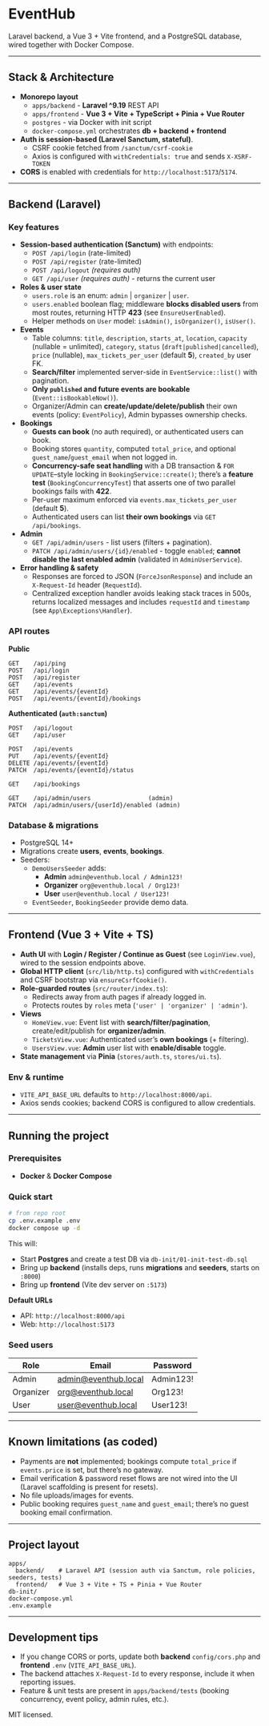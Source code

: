 # EventHub

Laravel backend, a Vue 3 + Vite frontend, and a PostgreSQL database, wired together with Docker Compose.

---

## Stack & Architecture

- **Monorepo layout**
  - `apps/backend` - **Laravel ^9.19** REST API
  - `apps/frontend` - **Vue 3 + Vite + TypeScript + Pinia + Vue Router**
  - `postgres` - via Docker with init script
  - `docker-compose.yml` orchestrates **db + backend + frontend**
- **Auth is session-based (Laravel Sanctum, stateful)**.
  - CSRF cookie fetched from `/sanctum/csrf-cookie`
  - Axios is configured with `withCredentials: true` and sends `X-XSRF-TOKEN`
- **CORS** is enabled with credentials for `http://localhost:5173`/`5174`.

---

## Backend (Laravel)

### Key features
- **Session-based authentication (Sanctum)** with endpoints:
  - `POST /api/login` (rate-limited)
  - `POST /api/register` (rate-limited)
  - `POST /api/logout` *(requires auth)*
  - `GET /api/user` *(requires auth)* - returns the current user
- **Roles & user state**
  - `users.role` is an enum: `admin` | `organizer` | `user`.
  - `users.enabled` boolean flag; middleware **blocks disabled users** from most routes, returning HTTP **423** (see `EnsureUserEnabled`).
  - Helper methods on `User` model: `isAdmin()`, `isOrganizer()`, `isUser()`.
- **Events**
  - Table columns: `title`, `description`, `starts_at`, `location`, `capacity` (nullable = unlimited), `category`, `status` (`draft|published|cancelled`), `price` (nullable), `max_tickets_per_user` (default **5**), `created_by` user FK.
  - **Search/filter** implemented server-side in `EventService::list()` with pagination.
  - **Only `published` and future events are bookable** (`Event::isBookableNow()`).
  - Organizer/Admin can **create/update/delete/publish** their own events (policy: `EventPolicy`), Admin bypasses ownership checks.
- **Bookings**
  - **Guests can book** (no auth required), or authenticated users can book.
  - Booking stores `quantity`, computed `total_price`, and optional `guest_name`/`guest_email` when not logged in.
  - **Concurrency-safe seat handling** with a DB transaction & `FOR UPDATE`–style locking in `BookingService::create()`; there’s a **feature test** (`BookingConcurrencyTest`) that asserts one of two parallel bookings fails with **422**.
  - Per-user maximum enforced via `events.max_tickets_per_user` (default **5**).
  - Authenticated users can list **their own bookings** via `GET /api/bookings`.
- **Admin**
  - `GET /api/admin/users` - list users (filters + pagination).
  - `PATCH /api/admin/users/{id}/enabled` - toggle `enabled`; **cannot disable the last enabled admin** (validated in `AdminUserService`).
- **Error handling & safety**
  - Responses are forced to JSON (`ForceJsonResponse`) and include an `X-Request-Id` header (`RequestId`).
  - Centralized exception handler avoids leaking stack traces in 500s, returns localized messages and includes `requestId` and `timestamp` (see `App\Exceptions\Handler`).

### API routes

**Public**
```
GET    /api/ping
POST   /api/login
POST   /api/register
GET    /api/events
GET    /api/events/{eventId}
POST   /api/events/{eventId}/bookings
```

**Authenticated (`auth:sanctum`)**
```
POST   /api/logout
GET    /api/user

POST   /api/events
PUT    /api/events/{eventId}
DELETE /api/events/{eventId}
PATCH  /api/events/{eventId}/status

GET    /api/bookings

GET    /api/admin/users                (admin)
PATCH  /api/admin/users/{userId}/enabled (admin)
```

### Database & migrations

- PostgreSQL 14+
- Migrations create **users**, **events**, **bookings**.
- Seeders:
  - `DemoUsersSeeder` adds:
    - **Admin** `admin@eventhub.local / Admin123!`
    - **Organizer** `org@eventhub.local / Org123!`
    - **User** `user@eventhub.local / User123!`
  - `EventSeeder`, `BookingSeeder` provide demo data.

---

## Frontend (Vue 3 + Vite + TS)

- **Auth UI** with **Login / Register / Continue as Guest** (see `LoginView.vue`), wired to the session endpoints above.
- **Global HTTP client** (`src/lib/http.ts`) configured with `withCredentials` and CSRF bootstrap via `ensureCsrfCookie()`.
- **Role-guarded routes** (`src/router/index.ts`):
  - Redirects away from auth pages if already logged in.
  - Protects routes by `roles` meta (`'user' | 'organizer' | 'admin'`).
- **Views**
  - `HomeView.vue`: Event list with **search/filter/pagination**, create/edit/publish for **organizer/admin**.
  - `TicketsView.vue`: Authenticated user’s **own bookings** (+ filtering).
  - `UsersView.vue`: **Admin** user list with **enable/disable** toggle.
- **State management** via **Pinia** (`stores/auth.ts`, `stores/ui.ts`).

### Env & runtime
- `VITE_API_BASE_URL` defaults to `http://localhost:8000/api`.
- Axios sends cookies; backend CORS is configured to allow credentials.

---

## Running the project

### Prerequisites
- **Docker** & **Docker Compose**

### Quick start
```bash
# from repo root
cp .env.example .env
docker compose up -d
```

This will:
- Start **Postgres** and create a test DB via `db-init/01-init-test-db.sql`
- Bring up **backend** (installs deps, runs **migrations** and **seeders**, starts on `:8000`)
- Bring up **frontend** (Vite dev server on `:5173`)

**Default URLs**
- API: `http://localhost:8000/api`
- Web: `http://localhost:5173`

### Seed users
| Role      | Email                   | Password  |
|-----------|-------------------------|-----------|
| Admin     | admin@eventhub.local    | Admin123! |
| Organizer | org@eventhub.local      | Org123!   |
| User      | user@eventhub.local     | User123!  |

---

## Known limitations (as coded)
- Payments are **not** implemented; bookings compute `total_price` if `events.price` is set, but there’s no gateway.
- Email verification & password reset flows are not wired into the UI (Laravel scaffolding is present for resets).
- No file uploads/images for events.
- Public booking requires `guest_name` and `guest_email`; there’s no guest booking email confirmation.

---

## Project layout
```
apps/
  backend/    # Laravel API (session auth via Sanctum, role policies, seeders, tests)
  frontend/   # Vue 3 + Vite + TS + Pinia + Vue Router
db-init/
docker-compose.yml
.env.example
```

---

## Development tips
- If you change CORS or ports, update both **backend** `config/cors.php` and **frontend** `.env` (`VITE_API_BASE_URL`).
- The backend attaches `X-Request-Id` to every response, include it when reporting issues.
- Feature & unit tests are present in `apps/backend/tests` (booking concurrency, event policy, admin rules, etc.).

MIT licensed.
